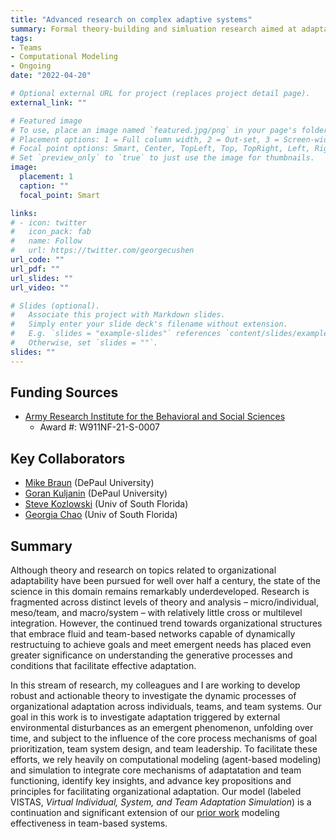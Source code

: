 ```yaml
---
title: "Advanced research on complex adaptive systems"
summary: Formal theory-building and simluation research aimed at adaptation within and across complex team-based systems
tags:
- Teams
- Computational Modeling
- Ongoing
date: "2022-04-20"

# Optional external URL for project (replaces project detail page).
external_link: ""

# Featured image
# To use, place an image named `featured.jpg/png` in your page's folder.
# Placement options: 1 = Full column width, 2 = Out-set, 3 = Screen-width
# Focal point options: Smart, Center, TopLeft, Top, TopRight, Left, Right, BottomLeft, Bottom, BottomRight
# Set `preview_only` to `true` to just use the image for thumbnails.
image:
  placement: 1
  caption: ""
  focal_point: Smart

links:
# - icon: twitter
#   icon_pack: fab
#   name: Follow
#   url: https://twitter.com/georgecushen
url_code: ""
url_pdf: ""
url_slides: ""
url_video: ""

# Slides (optional).
#   Associate this project with Markdown slides.
#   Simply enter your slide deck's filename without extension.
#   E.g. `slides = "example-slides"` references `content/slides/example-slides.md`.
#   Otherwise, set `slides = ""`.
slides: ""
---
```

## Funding Sources
- [Army Research Institute for the Behavioral and Social Sciences](https://ari.altess.army.mil/)
  - Award #: W911NF-21-S-0007

## Key Collaborators
- [Mike Braun](/authors/michaelbraun/) (DePaul University)
- [Goran Kuljanin](/authors/gorankuljanin/) (DePaul University)
- [Steve Kozlowski](/authors/stevekozlowski/) (Univ of South Florida)
- [Georgia Chao](/authors/georgiachao/) (Univ of South Florida)

## Summary
Although theory and research on topics related to organizational adaptability have been pursued for well over half a century, the state of the science in this domain remains remarkably underdeveloped. Research is fragmented across distinct levels of theory and analysis – micro/individual, meso/team, and macro/system – with relatively little cross or multilevel integration. However, the continued trend towards organizational structures that embrace fluid and team-based networks capable of dynamically restructuing to achieve goals and meet emergent needs has placed even greater significance on understanding the generative processes and conditions that facilitate effective adaptation.

In this stream of research, my colleagues and I are working to develop robust and actionable theory to investigate the dynamic processes of organizational adaptation across individuals, teams, and team systems. Our goal in this work is to investigate adaptation triggered by external environmental disturbances as an emergent phenomenon, unfolding over time, and subject to the influence of the core process mechanisms of goal prioritization, team system design, and team leadership. To facilitate these efforts, we rely heavily on computational modeling (agent-based modeling) and simulation to integrate core mechanisms of adaptatation and team functioning, identify key insights, and advance key propositions and principles for facilitating organizational adaptation. Our model (labeled VISTAS, *Virtual Individual, System, and Team Adaptation Simulation*) is a continuation and significant extension of our [prior work](/project/team-system-model/) modeling effectiveness in team-based systems.